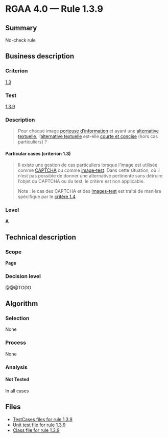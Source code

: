 # RGAA 4.0 — Rule 1.3.9

## Summary

No-check rule

## Business description

### Criterion

[1.3](https://www.numerique.gouv.fr/publications/rgaa-accessibilite/methode/criteres/#crit-1-3)

### Test

[1.3.9](https://www.numerique.gouv.fr/publications/rgaa-accessibilite/methode/criteres/#test-1-3-9)

### Description

> Pour chaque image [porteuse d’information](https://www.numerique.gouv.fr/publications/rgaa-accessibilite/methode/glossaire/#image-porteuse-d-information) et ayant une [alternative textuelle](https://www.numerique.gouv.fr/publications/rgaa-accessibilite/methode/glossaire/#alternative-textuelle-image), l’[alternative textuelle](https://www.numerique.gouv.fr/publications/rgaa-accessibilite/methode/glossaire/#alternative-textuelle-image) est-elle [courte et concise](https://www.numerique.gouv.fr/publications/rgaa-accessibilite/methode/glossaire/#alternative-courte-et-concise) (hors cas particuliers) ?

#### Particular cases (criterion 1.3)

> Il existe une gestion de cas particuliers lorsque l’image est utilisée comme [CAPTCHA](https://www.numerique.gouv.fr/publications/rgaa-accessibilite/methode/glossaire/#captcha) ou comme [image-test](https://www.numerique.gouv.fr/publications/rgaa-accessibilite/methode/glossaire/#image-test). Dans cette situation, où il n’est pas possible de donner une alternative pertinente sans détruire l’objet du CAPTCHA ou du test, le critère est non applicable.
> 
> Note : le cas des CAPTCHA et des [images-test](https://www.numerique.gouv.fr/publications/rgaa-accessibilite/methode/glossaire/#image-test) est traité de manière spécifique par le [critère 1.4](https://www.numerique.gouv.fr/publications/rgaa-accessibilite/methode/glossaire/#crit-1-4).

### Level

**A**


## Technical description

### Scope

**Page**

### Decision level

@@@TODO


## Algorithm

### Selection

None

### Process

None

### Analysis

#### Not Tested

In all cases


## Files

- [TestCases files for rule 1.3.9](https://gitlab.com/asqatasun/Asqatasun/-/tree/master/rules/rules-rgaa4.0/src/test/resources/testcases/rgaa40/Rgaa40Rule010309/)
- [Unit test file for rule 1.3.9](https://gitlab.com/asqatasun/Asqatasun/-/blob/master/rules/rules-rgaa4.0/src/test/java/org/asqatasun/rules/rgaa40/Rgaa40Rule010309Test.java)
- [Class file for rule 1.3.9](https://gitlab.com/asqatasun/Asqatasun/-/blob/master/rules/rules-rgaa4.0/src/main/java/org/asqatasun/rules/rgaa40/Rgaa40Rule010309.java)


